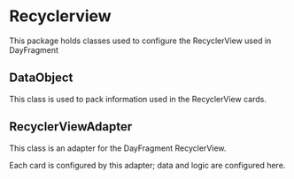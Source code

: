 # Recyclerview

This package holds classes used to configure the RecyclerView used in DayFragment

## DataObject

This class is used to pack information used in the RecyclerView cards.

## RecyclerViewAdapter

This class is an adapter for the DayFragment RecyclerView.

Each card is configured by this adapter; data and logic are configured here.